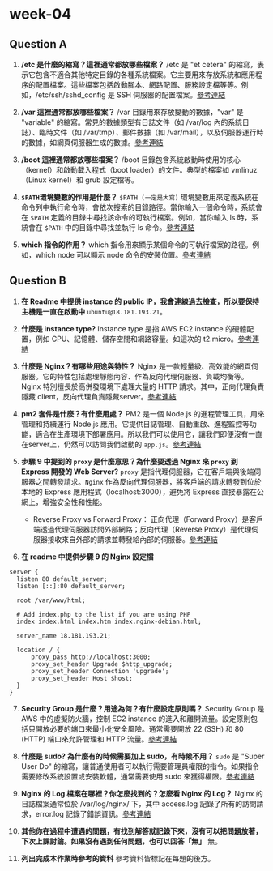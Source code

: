 # week-04

## Question A

1. **/etc 是什麼的縮寫？這裡通常都放哪些檔案？**
/etc 是 "et cetera" 的縮寫，表示它包含不適合其他特定目錄的各種系統檔案。它主要用來存放系統和應用程序的配置檔案。這些檔案包括啟動腳本、網路配置、服務設定檔等等。例如，/etc/ssh/sshd_config 是 SSH 伺服器的配置檔案。[參考連結](https://zh-tw.eitca.org/cybersecurity/eitc-is-lsa-linux-system-administration/linux-filesystem/filesystem-layout-overview/examination-review-filesystem-layout-overview/what-is-the-purpose-of-the-etc-directory-in-the-linux-file-system/)

2. **/var 這裡通常都放哪些檔案？**
/var 目錄用來存放變動的數據，"var" 是 "variable" 的縮寫。常見的數據類型有日誌文件（如 /var/log 內的系統日誌）、臨時文件（如 /var/tmp）、郵件數據（如 /var/mail），以及伺服器運行時的數據，如網頁伺服器生成的數據。[參考連結](https://www.cnblogs.com/zhouhbing/p/4516522.html)

3. **/boot 這裡通常都放哪些檔案？**
/boot 目錄包含系統啟動時使用的核心（kernel）和啟動載入程式（boot loader）的文件。典型的檔案如 vmlinuz（Linux kernel）和 grub 設定檔等。

4. **`$PATH`環境變數的作用是什麼？**
`$PATH (一定是大寫)`  環境變數用來定義系統在命令列中執行命令時，會依次搜索的目錄路徑。當你輸入一個命令時，系統會在 `$PATH` 定義的目錄中尋找該命令的可執行檔案。例如，當你輸入 ls 時，系統會在 `$PATH` 中的目錄中尋找並執行 ls 命令。[參考連結](https://linux.vbird.org/linux_basic/centos7/0220filemanager.php#dir_path)

5. **which 指令的作用？**
which 指令用來顯示某個命令的可執行檔案的路徑。例如，which node 可以顯示 node 命令的安裝位置。[參考連結](https://linux.vbird.org/linux_basic/centos7/0220filemanager.php#dir_path)

## Question B

1. **在 Readme 中提供 instance 的 public IP，我會連線過去檢查，所以要保持主機是一直在啟動中**
`ubuntu@18.181.193.21`。

2. **什麼是 instance type?**
Instance type 是指 AWS EC2 instance 的硬體配置，例如 CPU、記憶體、儲存空間和網路容量。如這次的 t2.micro。[參考連結](https://aws.amazon.com/tw/ec2/instance-types/)

3. **什麼是 Nginx？有哪些用途與特性？**
Nginx 是一款輕量級、高效能的網頁伺服器。它的特性包括處理靜態內容、作為反向代理伺服器、負載均衡等。Nginx 特別擅長於高併發環境下處理大量的 HTTP 請求。其中，正向代理負責隱藏 client，反向代理負責隱藏server。[參考連結](https://medium.com/starbugs/web-server-nginx-1-cf5188459108)

4. **pm2 套件是什麼？有什麼用處？**
PM2 是一個 Node.js 的進程管理工具，用來管理和持續運行 Node.js 應用。它提供日誌管理、自動重啟、進程監控等功能，適合在生產環境下部署應用。所以我們可以使用它，讓我們即便沒有一直在server上，仍然可以訪問我們啟動的 `app.js`。[參考連結](https://ithelp.ithome.com.tw/m/articles/10214173)

5. **步驟 9 中提到的 `proxy` 是什麼意思？為什麼要透過 Nginx 來 `proxy` 到 Express 開發的 Web Server?**
`proxy` 是指代理伺服器，它在客戶端與後端伺服器之間轉發請求。`Nginx` 作為反向代理伺服器，將客戶端的請求轉發到位於本地的 Express 應用程式（localhost:3000），避免將 Express 直接暴露在公網上，增強安全性和性能。

   - Reverse Proxy vs Forward Proxy： 正向代理（Forward Proxy）是客戶端透過代理伺服器訪問外部網路；反向代理（Reverse Proxy）是代理伺服器接收來自外部的請求並轉發給內部的伺服器。[參考連結](https://medium.com/starbugs/web-server-nginx-1-cf5188459108)

6. **在 readme 中提供步驟 9 的 Nginx 設定檔**
```
server {
  listen 80 default_server;
  listen [::]:80 default_server;

  root /var/www/html;

  # Add index.php to the list if you are using PHP
  index index.html index.htm index.nginx-debian.html;

  server_name 18.181.193.21;

  location / {
      proxy_pass http://localhost:3000;
      proxy_set_header Upgrade $http_upgrade;
      proxy_set_header Connection 'upgrade';
      proxy_set_header Host $host;
  }
}
```

7. **Security Group 是什麼？用途為何？有什麼設定原則嗎？**
Security Group 是 AWS 中的虛擬防火牆，控制 EC2 instance 的進入和離開流量。設定原則包括只開放必要的端口來最小化安全風險。通常需要開放 22 (SSH) 和 80 (HTTP) 端口來允許管理和 HTTP 流量。[參考連結](https://medium.com/@awseducate.cloudambassador/%E6%8A%80%E8%A1%93%E5%88%86%E4%BA%AB-security-group%E5%92%8Ciam%E7%9A%84%E5%B7%AE%E5%88%A5%E7%82%BA%E4%BD%95-942d303565b7#:~:text=AWS%20Security%20Group%20%E5%8F%AF%E4%BB%A5%E8%A2%AB,%E5%88%B0%E6%82%A8%E7%9A%84EC2%20%E5%AF%A6%E4%BE%8B)

8. **什麼是 sudo? 為什麼有的時候需要加上 sudo，有時候不用？**
`sudo` 是 "Super User Do" 的縮寫，讓普通使用者可以執行需要管理員權限的指令。如果指令需要修改系統設置或安裝軟體，通常需要使用 sudo 來獲得權限。[參考連結](https://yhtechnote.com/linux-sudo/)

9.  **Nginx 的 Log 檔案在哪裡？你怎麼找到的？怎麼看 Nginx 的 Log？**
Nginx 的日誌檔案通常位於 /var/log/nginx/ 下，其中 access.log 記錄了所有的訪問請求，error.log 記錄了錯誤資訊。[參考連結](https://developer.aliyun.com/article/1181842)

10. **其他你在過程中遭遇的問題，有找到解答就記錄下來，沒有可以把問題放著，下次上課討論。如果沒有遇到任何問題，也可以回答「無」**
無。

11. **列出完成本作業時參考的資料**
參考資料皆標記在每題的後方。
